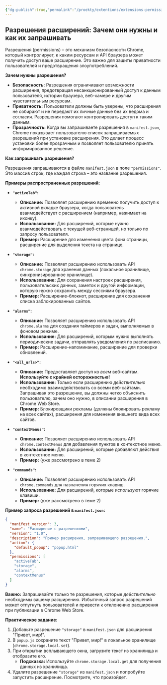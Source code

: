 ```yaml
---
{"dg-publish":true,"permalink":"/proekty/extentions/extensions-permissions/","dgPassFrontmatter":true}
---
```




## Разрешения расширений: Зачем они нужны и как их запрашивать

Разрешения (permissions) – это механизм безопасности Chrome, который контролирует, к каким ресурсам и API браузера может получить доступ ваше расширение.  Это важно для защиты приватности пользователей и предотвращения злоупотреблений.

**Зачем нужны разрешения?**

*   **Безопасность:**  Разрешения ограничивают возможности расширения, предотвращая несанкционированный доступ к данным пользователя, истории браузера, веб-камере и другим чувствительным ресурсам.
*   **Приватность:**  Пользователи должны быть уверены, что расширения не собирают и не передают их личные данные без их ведома и согласия. Разрешения помогают контролировать доступ к таким данным.
*   **Прозрачность:**  Когда вы запрашиваете разрешения в `manifest.json`, Chrome показывает пользователю список запрашиваемых разрешений при установке расширения. Это делает процесс установки более прозрачным и позволяет пользователю принять информированное решение.

**Как запрашивать разрешения?**

Разрешения запрашиваются в файле `manifest.json` в поле `"permissions"`. Это массив строк, где каждая строка – это название разрешения.

**Примеры распространенных разрешений:**

*   **`"activeTab"`:**
    *   **Описание:**  Позволяет расширению временно получить доступ к активной вкладке браузера, когда пользователь взаимодействует с расширением (например, нажимает на иконку).
    *   **Использование:**  Для расширений, которые нужно взаимодействовать с текущей веб-страницей, но только по запросу пользователя.
    *   **Пример:** Расширение для изменения цвета фона страницы, расширение для выделения текста на странице.

*   **`"storage"`:**
    *   **Описание:**  Позволяет расширению использовать API `chrome.storage` для хранения данных (локальное хранилище, синхронизированное хранилище).
    *   **Использование:**  Для сохранения настроек расширения, пользовательских данных, заметок и другой информации, которую нужно сохранить между сессиями браузера.
    *   **Пример:** Расширение-блокнот, расширение для сохранения списка заблокированных сайтов.

*   **`"alarms"`:**
    *   **Описание:**  Позволяет расширению использовать API `chrome.alarms` для создания таймеров и задач, выполняемых в фоновом режиме.
    *   **Использование:**  Для расширений, которым нужно выполнять периодические задачи, отправлять уведомления по расписанию.
    *   **Пример:** Расширение-напоминание, расширение для проверки обновлений.

*   **`"<all_urls>"`:**
    *   **Описание:**  Предоставляет доступ ко *всем* веб-сайтам. **Используйте с крайней осторожностью!**
    *   **Использование:**  Только если расширению *действительно* необходимо взаимодействовать со всеми веб-сайтами. Запрашивая это разрешение, вы должны четко объяснить пользователю, зачем оно нужно, в описании расширения в Chrome Web Store.
    *   **Пример:** Блокировщики рекламы (должны блокировать рекламу на всех сайтах), расширения для изменения внешнего вида всех сайтов.

*   **`"contextMenus"`:**
    *   **Описание:**  Позволяет расширению использовать API `chrome.contextMenus` для добавления пунктов в контекстное меню.
    *   **Использование:**  Для расширений, которые добавляют действия в контекстное меню.
    *   **Пример:** (уже рассмотрено в теме 2)

*   **`"commands"`:**
    *   **Описание:**  Позволяет расширению использовать API `chrome.commands` для назначения горячих клавиш.
    *   **Использование:**  Для расширений, которые используют горячие клавиши.
    *   **Пример:** (уже рассмотрено в теме 2)

**Пример запроса разрешений в `manifest.json`:**

```json
{
  "manifest_version": 3,
  "name": "Расширение с разрешениями",
  "version": "1.0",
  "description": "Пример расширения, запрашивающего разрешения.",
  "action": {
    "default_popup": "popup.html"
  },
  "permissions": [
    "activeTab",
    "storage",
    "alarms",
    "contextMenus"
  ]
}
```

**Важно:** Запрашивайте только те разрешения, которые *действительно* необходимы вашему расширению. Избыточный запрос разрешений может отпугнуть пользователей и привести к отклонению расширения при публикации в Chrome Web Store.

**Практическое задание:**

1.  Добавьте разрешение `"storage"` в `manifest.json` для расширения "Привет, мир!".
2.  В `popup.js` сохраните текст "Привет, мир!" в локальное хранилище (`chrome.storage.local.set`).
3.  При открытии всплывающего окна, загрузите текст из хранилища и отобразите его.
    *   **Подсказка:** Используйте `chrome.storage.local.get` для получения данных из хранилища.
4.  Удалите разрешение `"storage"` из `manifest.json` и попробуйте запустить расширение. Посмотрите, что произойдет.
